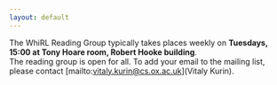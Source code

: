 ```yaml
---
layout: default
---
```


The WhiRL Reading Group typically takes places weekly on **Tuesdays, 15:00 at Tony Hoare room, Robert Hooke building**.  
The reading group is open for all. To add your email to the mailing list, please contact [mailto:vitaly.kurin@cs.ox.ac.uk](Vitaly Kurin).
